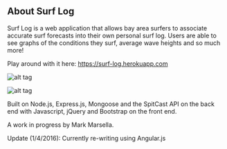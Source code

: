 About Surf Log
--------------

Surf Log is a web application that allows bay area surfers to associate accurate surf forecasts into their own personal surf log.  Users are able to see graphs of the conditions they surf, average wave heights and so much more!  

Play around with it here:  https://surf-log.herokuapp.com

![alt tag](https://cloud.githubusercontent.com/assets/12140339/12187110/c2a1250e-b55d-11e5-9554-ffbdc19039e6.png)

![alt tag](https://cloud.githubusercontent.com/assets/12140339/12187119/d39e541c-b55d-11e5-86c5-6049bf02c817.png)

Built on Node.js, Express.js, Mongoose and the SpitCast API on the back end with Javascript, jQuery and Bootstrap on the front end.

A work in progress by Mark Marsella.

Update (1/4/2016):  Currently re-writing using Angular.js
